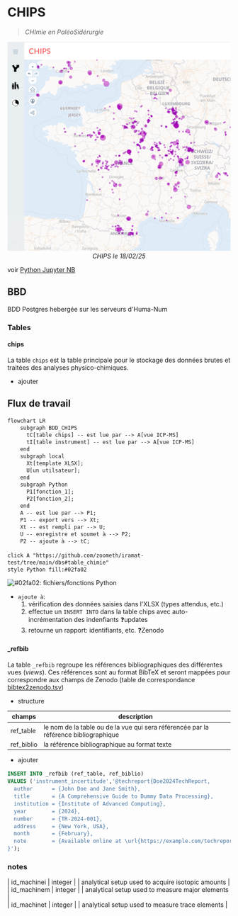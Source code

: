 # CHIPS
> *CHImie en PaléoSidérurgie*

<p align="center">
  <img src="../../img/bdd-chips-landing-page.png" width="600">
  <br>
    <em>CHIPS le 18/02/25</em>
</p>

voir [Python Jupyter NB](https://colab.research.google.com/drive/1EHUO9JaBNLIyNdiHLCTtPAODgFhEvgcq#scrollTo=umLAT9DA2efl)

## BBD

BDD Postgres hebergée sur les serveurs d'Huma-Num

### Tables

#### chips

La table `chips` est la table principale pour le stockage des données brutes et traitées des analyses physico-chimiques.

* ajouter

## Flux de travail

```mermaid
flowchart LR
    subgraph BDD_CHIPS
      tC[table chips] -- est lue par --> A[vue ICP-MS]
      tI[table instrument] -- est lue par --> A[vue ICP-MS]
    end
    subgraph local
      Xt[template XLSX];
      U[un utilsateur];
    end
    subgraph Python
      P1[fonction_1];
      P2[fonction_2];
    end
    A -- est lue par --> P1;
    P1 -- export vers --> Xt;
    Xt -- est rempli par --> U;
    U -- enregistre et soumet à --> P2;
    P2 -- ajoute à --> tC;

click A "https://github.com/zoometh/iramat-test/tree/main/dbs#table_chimie"
style Python fill:#02fa02
```

![#02fa02](https://placehold.co/15x15/02fa02/02fa02.png): fichiers/fonctions Python

* `ajoute à`:
  1. vérification des données saisies dans l'XLSX (types attendus, etc.)
  2. effectue un `INSERT INTO` dans la table chips avec auto-incrémentation des indenfiants ❓updates
  3. retourne un rapport: identifiants, etc. ❓Zenodo

#### _refbib

La table `_refbib` regroupe les références bibliographiques des différentes vues (*views*). Ces références sont au format BibTeX et seront mappées pour correspondre aux champs de Zenodo (table de correspondance [bibtex2zenodo.tsv](https://github.com/zoometh/iramat-test/blob/main/projects/citation/bibtex2zenodo.tsv))

* structure

| champs          | description                         |
|-----------------|-------------------------------------|
| ref_table       |  le nom de la table ou de la vue qui sera référencée par la référence bibliographique                             |
| ref_biblio      |  la référence bibliographique au format texte                           |


* ajouter

```sql
INSERT INTO _refbib (ref_table, ref_biblio)
VALUES ('instrument_incertitude','@techreport{Doe2024TechReport,
  author      = {John Doe and Jane Smith},
  title       = {A Comprehensive Guide to Dummy Data Processing},
  institution = {Institute of Advanced Computing},
  year        = {2024},
  number      = {TR-2024-001},
  address     = {New York, USA},
  month       = {February},
  note        = {Available online at \url{https://example.com/techreport}},
}');
```

### notes
  
| id_machinei         | integer   |                     |  analytical setup used to acquire isotopic amounts                |  
| id_machinem         | integer   |                     |  analytical setup used to measure major elements                |  
| id_machinet         | integer   |                     |  analytical setup used to measure trace elements                |  
